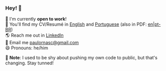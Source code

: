 ### Hey! 👋

🔭 I'm currently **open to work**!<br>
📄 You'll find my CV/Resumé in [English](./cv/) and [Portuguese](./cv/pt-BR/) (also in PDF: [en](./cv/cv.pdf)|[pt-BR](./cv/pt-BR/cv.pdf))<br>
🌎 Reach me out in [LinkedIn](https://www.linkedin.com/in/pnasc/)<br>
📧 Email me paulornasc@gmail.com<br>
😄 Pronouns: he/him<br>

🚧 **Note**: I used to be shy about pushing my own code to public, but that's changing. Stay tunned!
